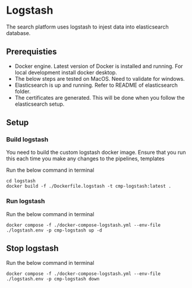 # Logstash

The search platform uses logstash to injest data into elasticsearch database.

## Prerequisties

- Docker engine. Latest version of Docker is installed and running. For local development install docker desktop.
- The below steps are tested on MacOS. Need to validate for windows.
- Elasticsearch is up and running. Refer to README of elasticsearch folder.
- The certificates are generated. This will be done when you follow the elasticsearch setup.

## Setup

### Build logstash

You need to build the custom logstash docker image. Ensure that you run this each time you make any changes to the pipelines, templates

Run the below command in terminal

```shell
cd logstash
docker build -f ./Dockerfile.logstash -t cmp-logstash:latest .
```

### Run logstash

Run the below command in terminal

```shell
docker compose -f ./docker-compose-logstash.yml --env-file ./logstash.env -p cmp-logstash up -d
```

## Stop logstash

Run the below command in terminal

```shell
docker compose -f ./docker-compose-logstash.yml --env-file ./logstash.env -p cmp-logstash down
```

